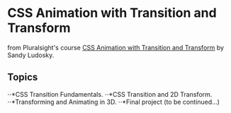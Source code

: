# CSS Animation with Transition and Transform

from Pluralsight's course [CSS Animation with Transition and Transform](https://app.pluralsight.com/library/courses/css-animation-with-transition-and-transform/table-of-contents) by Sandy Ludosky.

## Topics

⋅⋅*CSS Transition Fundamentals.
⋅⋅*CSS Transition and 2D Transform. 
⋅⋅*Transforming and Animating in 3D.
⋅⋅*Final project (to be continued...)
